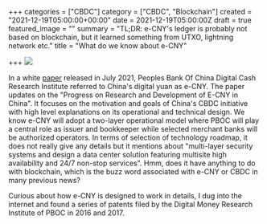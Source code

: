 +++
categories = ["CBDC"]
category = ["CBDC", "Blockchain"]
created = "2021-12-19T05:00:00+00:00"
date = 2021-12-19T05:00:00Z
draft = true
featured_image = ""
summary = "TL;DR: e-CNY's ledger is probably not based on blockchain, but it learned something from UTXO, lightning  network etc."
title = "What do we know about e-CNY"

+++
![](/uploads/ecny.jpg)

In a white [paper](http://www.pbc.gov.cn/en/3688110/3688172/4157443/4293696/2021071614584691871.pdf "Progress Progress Progress of Research Research Research Research & Development Development Development Development of E-CNY in China") released in July 2021, Peoples Bank Of China Digital Cash Research Institute referred to China's digital yuan as e-CNY. The paper updates on the "Progress on Research and Development of E-CNY in China". It focuses on the motivation and goals of China's CBDC initiative with high level explanations on its operational and technical design. We know e-CNY will adopt a two-layer operational model where PBOC will play a central role as issuer and bookkeeper while selected merchant banks will be authorized operators. In terms of selection of technology roadmap, it does not really give any details but it mentions about "multi-layer security systems and design a data center solution featuring multisite high availability and 24/7 non-stop services". Hmm, does it have anything to do with blockchain, which is the buzz word associated with e-CNY or CBDC in many previous news?

Curious about how e-CNY is designed to work in details, I dug into the internet and found a series of patents filed by the Digital Money Research Institute of PBOC in 2016 and 2017. 